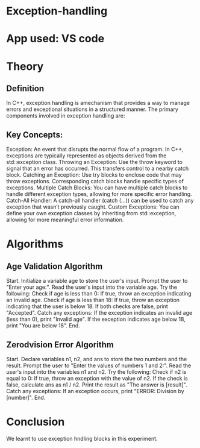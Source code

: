 # Exception-handling
# App used: VS code
# Theory
## Definition
In C++, exception handling is amechanism that provides a way to manage errors and exceptional situations in a structured manner. The primary components involved in exception handling are:

## Key Concepts:

Exception: An event that disrupts the normal flow of a program. In C++, exceptions are typically represented as objects derived from the std::exception class.
Throwing an Exception: Use the throw keyword to signal that an error has occurred. This transfers control to a nearby catch block.
Catching an Exception: Use try blocks to enclose code that may throw exceptions. Corresponding catch blocks handle specific types of exceptions.
Multiple Catch Blocks: You can have multiple catch blocks to handle different exception types, allowing for more specific error handling.
Catch-All Handler: A catch-all handler (catch (...)) can be used to catch any exception that wasn’t previously caught.
Custom Exceptions: You can define your own exception classes by inheriting from std::exception, allowing for more meaningful error information.

# Algorithms
## Age Validation Algorithm
Start.
Initialize a variable age to store the user's input.
Prompt the user to "Enter your age:".
Read the user's input into the variable age.
Try the following:
Check if age is less than 0:
If true, throw an exception indicating an invalid age.
Check if age is less than 18:
If true, throw an exception indicating that the user is below 18.
If both checks are false, print "Accepted".
Catch any exceptions:
If the exception indicates an invalid age (less than 0), print "Invalid age".
If the exception indicates age below 18, print "You are below 18".
End.

## Zerodvision Error Algorithm
Start.
Declare variables n1, n2, and ans to store the two numbers and the result.
Prompt the user to "Enter the values of numbers 1 and 2:".
Read the user's input into the variables n1 and n2.
Try the following:
Check if n2 is equal to 0:
If true, throw an exception with the value of n2.
If the check is false, calculate ans as n1 / n2.
Print the result as "The answer is [result]".
Catch any exceptions:
If an exception occurs, print "ERROR: Division by [number]".
End.

# Conclusion
We learnt to use exception hndling blocks in this experiment.
